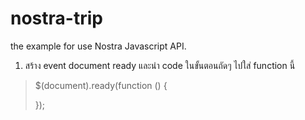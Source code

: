 # nostra-trip
the example for use Nostra Javascript API.

1.  สร้าง event document ready และนำ code ในขั้นตอนถัดๆ ไปใส่ function นี้

> $(document).ready(function () {
> 
> });
